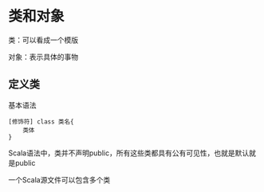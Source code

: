 # 类和对象

类：可以看成一个模版

对象：表示具体的事物



## 定义类

基本语法

```
[修饰符] class 类名{
	类体
}
```

Scala语法中，类并不声明public，所有这些类都具有公有可见性，也就是默认就是public

一个Scala源文件可以包含多个类